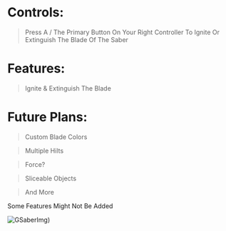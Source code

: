 # Controls:
> Press A / The Primary Button On Your Right Controller To Ignite Or Extinguish The Blade Of The Saber

# Features:
> Ignite & Extinguish The Blade

# Future Plans:
> Custom Blade Colors

> Multiple Hilts

> Force?

> Sliceable Objects

> And More

Some Features Might Not Be Added 

![GSaberImg](https://github.com/LEPHROGFISH/GSabers/assets/97571346/81702c10-5c3f-4fb3-9b54-ae8608e72a96))
